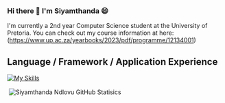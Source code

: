 ### Hi there 👋 I'm Siyamthanda 😄

<!--
**thunderain/thunderain** is a ✨ _special_ ✨ repository because its `README.md` (this file) appears on your GitHub profile.

Here are some ideas to get you started:

- 🔭 I’m currently working on ...
- 🌱 I’m currently learning ...
- 👯 I’m looking to collaborate on ...
- 🤔 I’m looking for help with ...
- 💬 Ask me about ...
- 📫 How to reach me: ...
- 😄 Pronouns: ...
- ⚡ Fun fact: ...
-->

I'm currently a 2nd year Computer Science student at the University of Pretoria.
You can check out my course information at here: (https://www.up.ac.za/yearbooks/2023/pdf/programme/12134001)

<!--
## My Interests
I've been working on my graphic design skills
- From high school where we started with [scratch](https://scratch.mit.edu/about), Ive always been interested in the art of writing code as it amazes me everyday to the countless solutions that can be created.
- [Netflix](https://www.netflix.com) is a must, I cant live without watching series.
- I do enjoy going on hikes or camping. Wildlife is sometimes the best escape.
- I have a strong interest in hive and swarm intelligence. I hope to study further on these topics.
-->
## Language / Framework / Application Experience
<!-- [![My Skills](https://skills.thijs.gg/icons?i=java,py,cpp,nextjs,nodejs,mysql,git,vim,docker)](https://skills.thijs.gg) -->

[![My Skills](https://skills.thijs.gg/icons?i=html,css,js,cpp,nodejs,git,github,mysql,java,bootstrap)](https://skills.thijs.gg)


<p>&nbsp;<img align="center" src="https://github-readme-stats.vercel.app/api?username=thunderain&show_icons=true&locale=en" alt="Siyamthanda Ndlovu GitHub Statisics"/></p>
